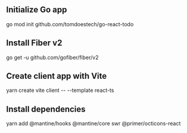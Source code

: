 ## Initialize Go app
go mod init github.com/tomdoestech/go-react-todo

## Install Fiber v2
go get -u github.com/gofiber/fiber/v2

## Create client app with Vite
yarn create vite client -- --template react-ts

## Install dependencies
yarn add @mantine/hooks @mantine/core swr @primer/octicons-react

